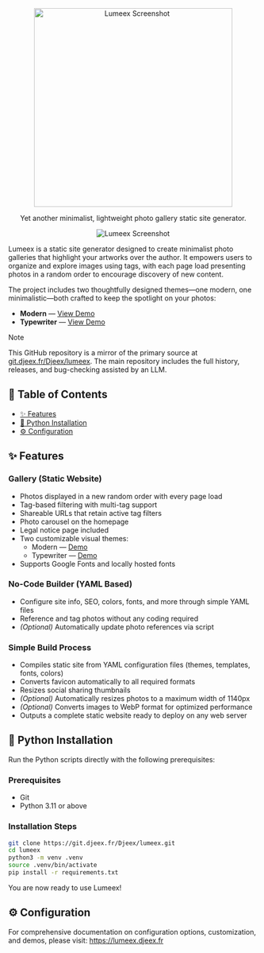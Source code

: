 <div align="center">
  <img src="https://git.djeex.fr/Djeex/lumeex/raw/branch/main/illustration/logo.svg" alt="Lumeex Screenshot" width="400"/>
</div>
<p/>
<div align="center">
<p>Yet another minimalist, lightweight photo gallery static site generator.</p>
</div>
</p>
<div align="center">
  <img src="https://git.djeex.fr/Djeex/lumeex/raw/branch/main/illustration/lumeex.png" alt="Lumeex Screenshot" />
</div>

Lumeex is a static site generator designed to create minimalist photo galleries that highlight your artworks over the author. It empowers users to organize and explore images using tags, with each page load presenting photos in a random order to encourage discovery of new content.

The project includes two thoughtfully designed themes—one modern, one minimalistic—both crafted to keep the spotlight on your photos:

- **Modern** — [View Demo](https://modern.djeex.fr)  
- **Typewriter** — [View Demo](https://typewriter.djeex.fr)

> [!NOTE]  
> This GitHub repository is a mirror of the primary source at [git.djeex.fr/Djeex/lumeex](https://git.djeex.fr/Djeex/lumeex). The main repository includes the full history, releases, and bug-checking assisted by an LLM.


## 📌 Table of Contents

- [✨ Features](#-features)  
- [🐍 Python Installation](#-python-installation)  
- [⚙️ Configuration](#-configuration)  


## ✨ Features

### Gallery (Static Website)

- Photos displayed in a new random order with every page load  
- Tag-based filtering with multi-tag support  
- Shareable URLs that retain active tag filters  
- Photo carousel on the homepage  
- Legal notice page included  
- Two customizable visual themes:
  - Modern — [Demo](https://modern.djeex.fr)  
  - Typewriter — [Demo](https://typewriter.djeex.fr)  
- Supports Google Fonts and locally hosted fonts

### No-Code Builder (YAML Based)

- Configure site info, SEO, colors, fonts, and more through simple YAML files  
- Reference and tag photos without any coding required  
- *(Optional)* Automatically update photo references via script

### Simple Build Process

- Compiles static site from YAML configuration files (themes, templates, fonts, colors)  
- Converts favicon automatically to all required formats  
- Resizes social sharing thumbnails  
- *(Optional)* Automatically resizes photos to a maximum width of 1140px  
- *(Optional)* Converts images to WebP format for optimized performance  
- Outputs a complete static website ready to deploy on any web server


## 🐍 Python Installation

Run the Python scripts directly with the following prerequisites:

### Prerequisites

- Git
- Python 3.11 or above

### Installation Steps

```sh
git clone https://git.djeex.fr/Djeex/lumeex.git
cd lumeex
python3 -m venv .venv
source .venv/bin/activate
pip install -r requirements.txt
```

You are now ready to use Lumeex!

## ⚙️ Configuration
For comprehensive documentation on configuration options, customization, and demos, please visit:
https://lumeex.djeex.fr